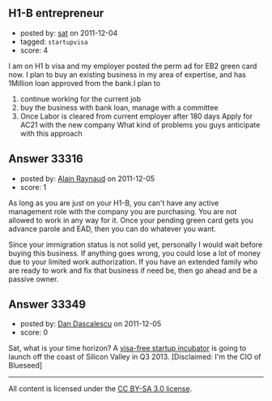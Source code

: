 ## H1-B entrepreneur

- posted by: [sat](https://stackexchange.com/users/-1/14825-sat) on 2011-12-04
- tagged: `startupvisa`
- score: 4

I am on H1 b visa and my employer posted the perm ad for EB2 green card now. I plan to buy an existing business in my area of expertise, and has 1Million loan approved from the bank.I plan to  
1. continue working for the current job
2. buy the business with bank loan, manage with a committee
3. Once Labor is cleared from current employer after 180 days Apply for AC21 with the new company
What kind of problems you guys anticipate with this approach


## Answer 33316

- posted by: [Alain Raynaud](https://stackexchange.com/users/-1/502-alain-raynaud) on 2011-12-05
- score: 1

As long as you are just on your H1-B, you can't have any active management role with the company you are purchasing. You are not allowed to work in any way for it. Once your pending green card gets you advance parole and EAD, then you can do whatever you want.

Since your immigration status is not solid yet, personally I would wait before buying this business. If anything goes wrong, you could lose a lot of money due to your limited work authorization. If you have an extended family who are ready to work and fix that business if need be, then go ahead and be a passive owner.


## Answer 33349

- posted by: [Dan Dascalescu](https://stackexchange.com/users/-1/14591-dan-dascalescu) on 2011-12-05
- score: 0

Sat, what is your time horizon? A [visa-free startup incubator](http://blueseed.co) is going to launch off the coast of Silicon Valley in Q3 2013.  [Disclaimed: I'm the CIO of Blueseed]



---

All content is licensed under the [CC BY-SA 3.0 license](https://creativecommons.org/licenses/by-sa/3.0/).

